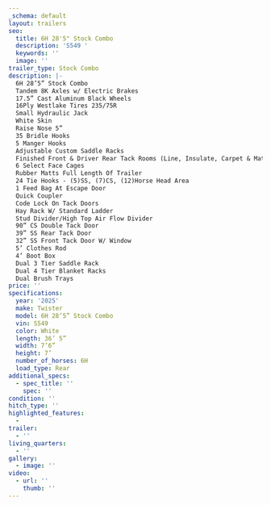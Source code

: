 ```yaml
---
_schema: default
layout: trailers
seo:
  title: 6H 28'5" Stock Combo
  description: 'S549 '
  keywords: ''
  image: ''
trailer_type: Stock Combo
description: |-
  6H 28’5” Stock Combo
  Tandem 8K Axles w/ Electric Brakes
  17.5” Cast Aluminum Black Wheels
  16Ply Westlake Tires 235/75R
  Small Hydraulic Jack
  White Skin
  Raise Nose 5”
  35 Bridle Hooks
  5 Manger Hooks
  Adjustable Custom Saddle Racks
  Finished Front & Driver Rear Tack Rooms (Line, Insulate, Carpet & Mats)
  6 Select Face Cages
  Rubber Matts Full Length Of Trailer
  24 Tie Hooks - (5)SS, (7)CS, (12)Horse Head Area
  1 Feed Bag At Escape Door
  Quick Coupler
  Code Lock On Tack Doors
  Hay Rack W/ Standard Ladder
  Stud Divider/High Top Air Flow Divider 
  90” CS Double Tack Door
  39” SS Rear Tack Door
  32” SS Front Tack Door W/ Window
  5’ Clothes Rod
  4’ Boot Box
  Dual 3 Tier Saddle Rack
  Dual 4 Tier Blanket Racks
  Dual Brush Trays 
price: ''
specifications:
  year: '2025'
  make: Twister
  model: 6H 28’5” Stock Combo
  vin: S549
  color: White
  length: 36’ 5”
  width: 7’6”
  height: 7’
  number_of_horses: 6H
  load_type: Rear
additional_specs:
  - spec_title: ''
    spec: ''
condition: ''
hitch_type: ''
highlighted_features:
  -
trailer:
  - ''
living_quarters:
  - ''
gallery:
  - image: ''
video:
  - url: ''
    thumb: ''
---
```

